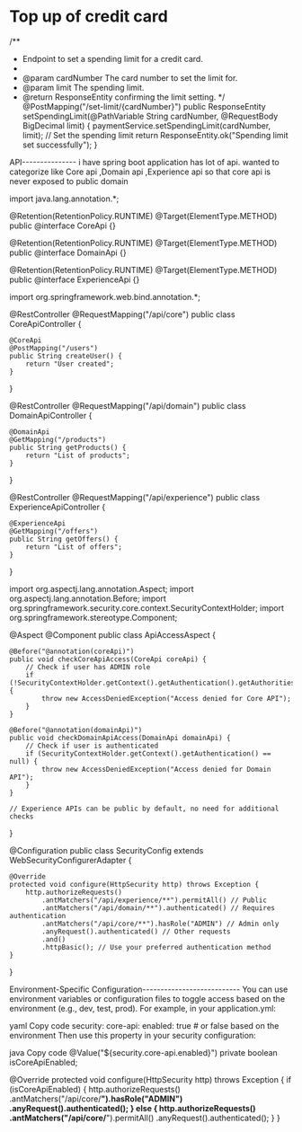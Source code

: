 
# Top up of credit card


 
/**
 * Endpoint to set a spending limit for a credit card.
 * 
 * @param cardNumber The card number to set the limit for.
 * @param limit The spending limit.
 * @return ResponseEntity confirming the limit setting.
 */
@PostMapping("/set-limit/{cardNumber}")
public ResponseEntity<String> setSpendingLimit(@PathVariable String cardNumber, @RequestBody BigDecimal limit) {
    paymentService.setSpendingLimit(cardNumber, limit); // Set the spending limit
    return ResponseEntity.ok("Spending limit set successfully");
}



API---------------
i have spring boot application has lot of api. wanted to categorize like Core api ,Domain api ,Experience api so that core api is never exposed to public domain


import java.lang.annotation.*;

@Retention(RetentionPolicy.RUNTIME)
@Target(ElementType.METHOD)
public @interface CoreApi {}

@Retention(RetentionPolicy.RUNTIME)
@Target(ElementType.METHOD)
public @interface DomainApi {}

@Retention(RetentionPolicy.RUNTIME)
@Target(ElementType.METHOD)
public @interface ExperienceApi {}



import org.springframework.web.bind.annotation.*;

@RestController
@RequestMapping("/api/core")
public class CoreApiController {

    @CoreApi
    @PostMapping("/users")
    public String createUser() {
        return "User created";
    }
}

@RestController
@RequestMapping("/api/domain")
public class DomainApiController {

    @DomainApi
    @GetMapping("/products")
    public String getProducts() {
        return "List of products";
    }
}

@RestController
@RequestMapping("/api/experience")
public class ExperienceApiController {

    @ExperienceApi
    @GetMapping("/offers")
    public String getOffers() {
        return "List of offers";
    }
}


import org.aspectj.lang.annotation.Aspect;
import org.aspectj.lang.annotation.Before;
import org.springframework.security.core.context.SecurityContextHolder;
import org.springframework.stereotype.Component;

@Aspect
@Component
public class ApiAccessAspect {

    @Before("@annotation(coreApi)")
    public void checkCoreApiAccess(CoreApi coreApi) {
        // Check if user has ADMIN role
        if (!SecurityContextHolder.getContext().getAuthentication().getAuthorities().contains("ROLE_ADMIN")) {
            throw new AccessDeniedException("Access denied for Core API");
        }
    }

    @Before("@annotation(domainApi)")
    public void checkDomainApiAccess(DomainApi domainApi) {
        // Check if user is authenticated
        if (SecurityContextHolder.getContext().getAuthentication() == null) {
            throw new AccessDeniedException("Access denied for Domain API");
        }
    }

    // Experience APIs can be public by default, no need for additional checks
}




@Configuration
public class SecurityConfig extends WebSecurityConfigurerAdapter {

    @Override
    protected void configure(HttpSecurity http) throws Exception {
        http.authorizeRequests()
            .antMatchers("/api/experience/**").permitAll() // Public
            .antMatchers("/api/domain/**").authenticated() // Requires authentication
            .antMatchers("/api/core/**").hasRole("ADMIN") // Admin only
            .anyRequest().authenticated() // Other requests
            .and()
            .httpBasic(); // Use your preferred authentication method
    }
}



Environment-Specific Configuration---------------------------
You can use environment variables or configuration files to toggle access based on the environment (e.g., dev, test, prod). For example, in your application.yml:

yaml
Copy code
security:
  core-api:
    enabled: true # or false based on the environment
Then use this property in your security configuration:

java
Copy code
@Value("${security.core-api.enabled}")
private boolean isCoreApiEnabled;

@Override
protected void configure(HttpSecurity http) throws Exception {
    if (isCoreApiEnabled) {
        http.authorizeRequests()
            .antMatchers("/api/core/**").hasRole("ADMIN")
            .anyRequest().authenticated();
    } else {
        http.authorizeRequests()
            .antMatchers("/api/core/**").permitAll()
            .anyRequest().authenticated();
    }
}